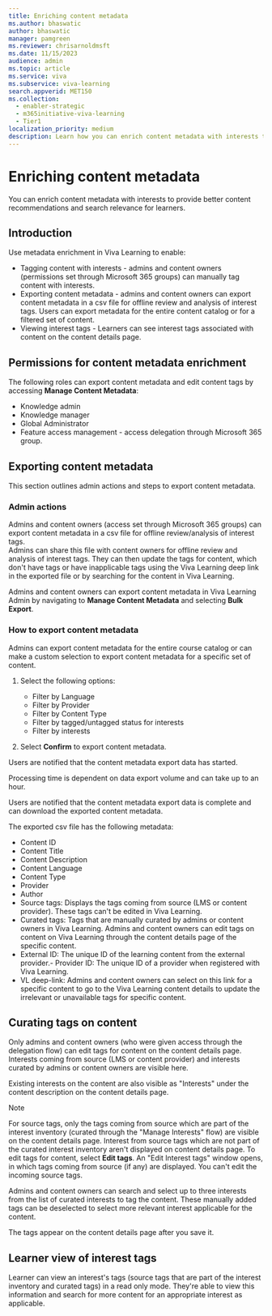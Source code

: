 ```yaml
---
title: Enriching content metadata  
ms.author: bhaswatic
author: bhaswatic
manager: pamgreen
ms.reviewer: chrisarnoldmsft
ms.date: 11/15/2023
audience: admin
ms.topic: article
ms.service: viva
ms.subservice: viva-learning
search.appverid: MET150
ms.collection:
  - enabler-strategic
  - m365initiative-viva-learning
  - Tier1
localization_priority: medium
description: Learn how you can enrich content metadata with interests to provide better content recommendations and search relevance for learners.
---
```


# Enriching content metadata

You can enrich content metadata with interests to provide better content recommendations and search relevance for learners.

## Introduction

Use metadata enrichment in Viva Learning to enable:  

- Tagging content with interests -  admins and content owners (permissions set through Microsoft 365 
groups) can manually tag content with interests.
- Exporting content metadata - admins and content owners can export content metadata in 
a csv file for offline review and analysis of interest tags. Users can export metadata for the entire 
content catalog or for a filtered set of content.
- Viewing interest tags - Learners can see interest tags associated with content on the content details page.

## Permissions for content metadata enrichment

The following roles can export content metadata and edit content tags by accessing **Manage Content Metadata**:

- Knowledge admin 
- Knowledge manager  
- Global Administrator 
- Feature access management - access delegation through Microsoft 365 group. 

## Exporting content metadata

This section outlines admin actions and steps to export content metadata.

### Admin actions 

Admins and content owners (access set through Microsoft 365 groups) can export content metadata in a csv file for offline review/analysis of interest tags.  
Admins can share this file with content owners for offline review and analysis of interest tags. They can then update the tags for content, which don't have tags or have inapplicable tags using the Viva Learning deep link in the exported file or by searching for the content in Viva Learning.

Admins and content owners can export content metadata in Viva Learning Admin by navigating to **Manage Content Metadata** and selecting **Bulk Export**. 

### How to export content metadata

Admins can export content metadata for the entire course catalog or can make a custom selection to export content metadata for a specific set of content. 

1. Select the following options:

    - Filter by Language
    - Filter by Provider
    - Filter by Content Type
    - Filter by tagged/untagged status for interests
    - Filter by interests

2. Select **Confirm** to export content metadata.

Users are notified that the content metadata export data has started.

Processing time is dependent on data export volume and can take up to an hour.

Users are notified that the content metadata export data is complete and can download the exported content metadata.

The exported csv file has the following metadata: 

  - Content ID 
  - Content Title 
  - Content Description 
  - Content Language 
  - Content Type 
  - Provider 
  - Author 
  - Source tags: Displays the tags coming from source (LMS or content provider). These tags can't be edited in Viva Learning.
  - Curated tags: Tags that are manually curated by admins or content owners in Viva Learning. Admins and content owners can edit tags on content on Viva Learning through the content details page of the specific content. 
  - External ID:  The unique ID of the learning content from the external provider.- Provider ID: The unique ID of a provider when registered with Viva Learning.
  - VL deep-link: Admins and content owners can select on this link for a specific content to go to the Viva Learning content details to update the irrelevant or unavailable tags for specific content.

## Curating tags on content

Only admins and content owners (who were given access through the delegation flow) can edit tags for content on the content details page. Interests coming from source (LMS or content provider) and interests curated by admins or content owners are visible here.

Existing interests on the content are also visible as "Interests" under the content description on the content details page.

> [!NOTE]
> For source tags, only the tags coming from source which are part of the interest inventory (curated through the "Manage Interests" flow) are visible on the content details page. Interest from source tags which are not part of the curated interest inventory aren't displayed on content details page.
To edit tags for content, select **Edit tags**. An "Edit Interest tags" window opens, in which tags coming from source (if any) are displayed. You can't edit the incoming source tags.

Admins and content owners can search and select up to three interests from the list of curated interests to tag the content. These manually added tags can be deselected to select more relevant interest applicable for the content.

The tags appear on the content details page after you save it.

## Learner view of interest tags

Learner can view an interest's tags (source tags that are part of the interest inventory and curated tags) in a read only mode. 
They're able to view this information and search for more content for an appropriate interest as applicable.